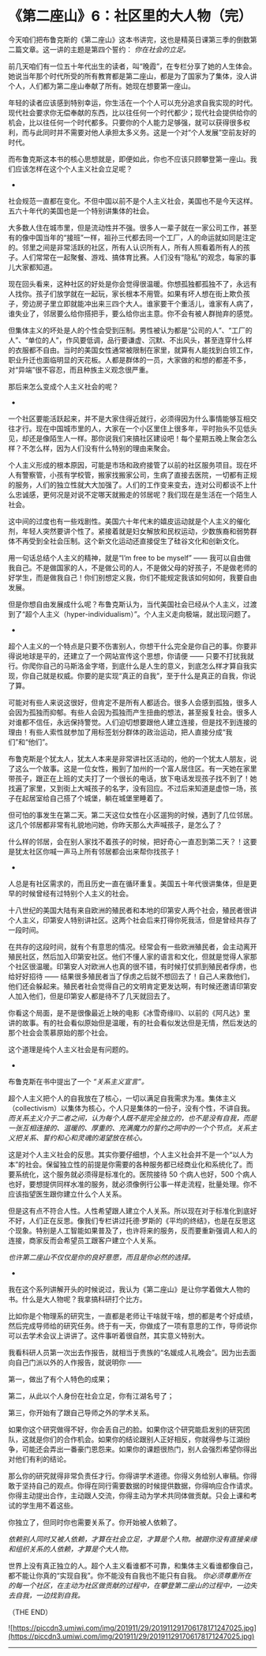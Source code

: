 # 《第二座山》6：社区里的大人物（完）

今天咱们把布鲁克斯的《第二座山》这本书讲完，这也是精英日课第三季的倒数第二篇文章。这一讲的主题是第四个誓约： *你在社会的立足。*

前几天咱们有一位五十年代出生的读者，叫“晚霞”，在专栏分享了她的人生体会。她说当年那个时代所受的所有教育都是第二座山，都是为了国家为了集体，没人讲个人，人们都为第二座山奉献了所有。她现在想要第一座山。

年轻的读者应该感到特别幸运，你生活在一个个人可以充分追求自我实现的时代。现代社会要求你无偿奉献的东西，比以往任何一个时代都少；现代社会提供给你的机会，比以往任何一个时代都多。只要你的个人能力足够强，就可以获得很多权利，而与此同时并不需要对他人承担太多义务。这是一个对“个人发展”空前友好的时代。

而布鲁克斯这本书的核心思想就是，即便如此，你也不应该只顾攀登第一座山。我们应该怎样在这个个人主义社会立足呢？

*

社会规范一直都在变化。不但中国以前不是个人主义社会，美国也不是今天这样。五六十年代的美国也是一个特别讲集体的社会。

大多数人住在城市里，但是流动性并不强。很多人一辈子就在一家公司工作，甚至有的像中国当年的“接班”一样，祖孙三代都去同一个工厂，人的命运就如同是注定的。邻里之间是非常活跃的社区，所有人认识所有人，所有人照看着所有人的孩子。人们常常在一起聚餐、游戏、搞体育比赛。人们没有“隐私”的观念，每家的事儿大家都知道。

现在回头看来，这种社区的好处是你会觉得很温暖。你想孤独都孤独不了，永远有人找你。孩子们放学就在一起玩，家长根本不用管。如果有坏人想在街上欺负孩子，旁边房子里立即就能冲出来三四个大人。谁家要干个重活儿，谁家有人病了，谁失业了，邻居要么给你搭把手，要么给你出主意。你不会有被人群抛弃的感觉。

但集体主义的坏处是人的个性会受到压制。男性被认为都是“公司的人”、“工厂的人”、“单位的人”，作风要低调，品行要谦虚、沉默、不出风头，甚至连穿什么样的衣服都不自由。当时的美国女性通常被限制在家里，就算有人能找到白领工作，职业升迁也面临明显的天花板。人都是群体的一员，大家做的和想的都差不多，对“异端”很不容忍，而且种族主义观念很严重。

那后来怎么变成个人主义社会的呢？

*

一个社区要能活跃起来，并不是大家住得近就行，必须得因为什么事情能够互相交往才行。现在中国城市里的人，大家在一个小区里住上很多年，平时抬头不见低头见，却还是像陌生人一样。那你说我们来搞社区建设吧！每个星期五晚上聚会怎么样？不怎么样，因为人们没有什么特别的理由来聚会。

个人主义形成的根本原因，可能是市场和政府接管了以前的社区服务项目。现在坏人有警察管，小孩有学校管，搬家找搬家公司，生病了直接去医院，一切都有正规的服务，人们的独立性就大大加强了。人们的工作变来变去，连对公司都谈不上什么忠诚感，更何况是对说不定哪天就搬走的邻居呢？我们现在是生活在一个陌生人社会。

这中间的过度也有一些戏剧性。美国六十年代末的嬉皮运动就是个人主义的催化剂，年轻人突然要讲个性了。紧接着就是妇女解放和民权运动，少数族裔和弱势群体不再受到全社会压制。这个新文化运动还直接促生了硅谷文化和创新文化。

用一句话总结个人主义的精神，就是“I’m free to be myself” —— 我可以自由做我自己。不是做国家的人，不是做公司的人，不是做父母的好孩子，不是做老师的好学生，而是做我自己！你们别想定义我，你们不能规定我该如何如何，我要自由发展。

但是你想自由发展成什么呢？布鲁克斯认为，当代美国社会已经从个人主义，过渡到了“超个人主义（hyper-individualism）”。个人主义走向极端，就出现问题了。

*

超个人主义的一个特点是只要不伤害别人，你想干什么完全是你自己的事。你要非得说地球是平的，还建立了一个网站宣传这个思想，你请便 —— 只要不打扰我就行。你爬你自己的马斯洛金字塔，到底什么是人生的意义，到底怎么样才算自我实现，你自己就是权威。你要的是实现“真正的自我”，至于什么是真正的自我，你说了算。

可能对有些人来说这很好，但肯定不是所有人都适合。很多人会感到孤独，很多人会因为孤独而抑郁。有些人会因为孤独而产生扭曲的想法，甚至报复社会。很多人对谁都不信任，永远保持警觉。人们迫切想要跟他人建立连接，但是找不到连接的理由！有些人索性就参加了用标签划分群体的政治运动，把人直接分成“我们”和“他们”。

布鲁克斯是个犹太人，犹太人本来是非常讲社区活动的，他的一个犹太人朋友，说了这么一个故事。这是一位女性，搬到了加州的一个富人居住区。有一天她在家里带孩子，跟正在上班的丈夫打了一个很长的电话，放下电话发现孩子找不到了！她找遍了家里，又到街上大喊孩子的名字，没有回应。不过后来知道是虚惊一场，孩子在起居室给自己搭了个城堡，躺在城堡里睡着了。

但可怕的事发生在第二天。第二天这位女性在小区遛狗的时候，遇到了几位邻居。这几个邻居都非常有礼貌地问她，你昨天那么大声喊孩子，是怎么了？

什么样的邻居，会在别人家找不着孩子的时候，把好奇心一直忍到第二天？！这要是犹太社区你喊一声马上所有邻居都会出来帮你找孩子！

*

人总是有社区需求的，而且历史一直在循环重复。美国五十年代很讲集体，但是更早的时候曾经有过特别个人主义的社会。

十八世纪的美国大陆有来自欧洲的殖民者和本地的印第安人两个社会，殖民者很讲个人主义，印第安人特别讲社区。这两个社会后来打得你死我活，但是曾经共存了一段时间。

在共存的这段时间，就有个有意思的情况。经常会有一些欧洲殖民者，会主动离开殖民社区，然后加入印第安社区。他们不懂人家的语言和文化，但就是觉得人家那个社区很温暖。印第安人对欧洲人也真的很不错，有时候打仗抓到殖民者俘虏，也给好好招待 —— 结果很多殖民者当了俘虏之后就不想回去了！自己人来救他们，他们还会躲起来。殖民者社会觉得自己的文明肯定更发达啊，有时候还邀请印第安人加入他们，但是印第安人都是待不了几天就回去了。

你看这个局面，是不是很像最近上映的电影《冰雪奇缘II》、以前的《阿凡达》里讲的故事。有的社会看似原始但是温暖，有的社会看似发达但是无情，然后发达的那个社会会羡慕原始的那个社会。

这个道理是纯个人主义社会是有问题的。

*

布鲁克斯在书中提出了一个 *“关系主义宣言”。*

超个人主义把个人的自我放在了核心，一切以满足自我需求为准。集体主义（collectivism）以集体为核心，个人只是集体的一份子，没有个性，不讲自我。 *而关系主义介于二者之间，认为每个人既不是完全独立的，也不是没有自我，而是一张互相连接的、温暖的、厚重的、充满魔力的誓约之网中的一个个节点。关系主义把关系、誓约和心和灵魂的渴望放在核心。*

这是对个人主义社会的反思。其实你要仔细想，个人主义社会并不是一个“以人为本”的社会。保留独立性的前提是你需要的各种服务都已经商业化和系统化了。而要系统化，这个服务就必须得是标准化的。医院接待 50 个病人也好，500 个病人也好，要想提供同样水准的服务，就必须像例行公事一样走流程，批量处理。你不应该指望医生跟你建立什么个人关系。

但是这有点不符合人性。人性希望跟人建立个人关系。所以现在对于标准化到底好不好，人们正在反思。像我们专栏讲过托德·罗斯的《平均的终结》，也是在反思这个现象。特别是人工智能如果普及了，也许将来的服务，反而要重新强调人和人的连接，商家反而会希望员工跟客户建立个人关系。

 *也许第二座山不仅仅是你的良好意愿，而且是你必然的选择。*

*

我在这个系列讲解开头的时候说过，我认为《第二座山》是让你学着做大人物的书。什么是大人物呢？我拿搞科研打个比方。

比如你是个物理系的研究生，一直都是老师让干啥就干啥，想的都是考个好成绩，然后完成导师给的研究任务。终于有一天，你做成了一项有意思的工作，导师说你可以去学术会议上讲讲了。这件事听着很自然，其实意义特别大。

我看科研人员第一次出去作报告，就相当于贵族的“名媛成人礼晚会”。因为出去面向自己门派以外的人作报告，就说明你 ——

第一，做出了有个人特色的成果；

第二，从此以个人身份在社会立足，你有江湖名号了；

第三，你开始有了跟自己导师之外的学术关系。

如果你这个研究做得不好，你会丢自己的脸。如果你这个研究能启发别的研究团队，这就是你们的合作机会。如果你的结论跟别人正好相反，你就得参与江湖纷争，可能还会弄出一番豪门恩怨来。如果你的课题很热门，别人会强烈希望你得出对他们有利的结论。

那么你的研究就得非常负责任才行。你得讲学术道德。你得义务给别人审稿。你得敢于坚持自己的观点。你得在同行需要数据的时候提供数据，你得响应合作请求。你得主动提出合作，主动跟人交流，你得主动为学术共同体做贡献。只会上课和考试的学生用不着这些。

你独立了，但同时你也需要关系了。你开始被人依赖了。

 *依赖别人同时又被人依赖，才算在社会立足，才算是个人物。被跟你没有直接亲缘和组织关系的人依赖，才算是个大人物。*

世界上没有真正独立的人。超个人主义看谁都不可靠，和集体主义看谁都像自己，都不能让你真的“实现自我”。你不能没有自我也不能只有自我。 *你必须尊重所在的每一个社区，在主动为社区做贡献的过程中，在攀登第二座山的过程中，一边失去自我，一边找到自我。*

（THE END）

![https://piccdn3.umiwi.com/img/201911/29/201911291706178171247025.jpg](https://piccdn3.umiwi.com/img/201911/29/201911291706178171247025.jpg)

---
